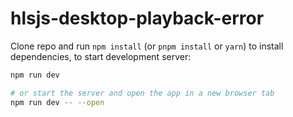 # hlsjs-desktop-playback-error

Clone repo and run `npm install` (or `pnpm install` or `yarn`) to install dependencies, to start development server:

```bash
npm run dev

# or start the server and open the app in a new browser tab
npm run dev -- --open
```
